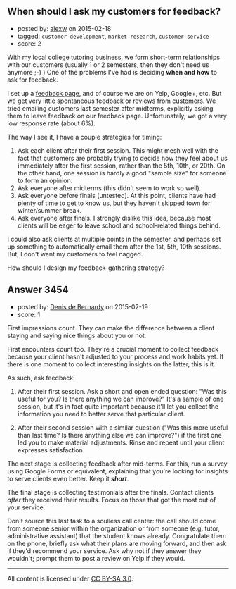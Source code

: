 ## When should I ask my customers for feedback?

- posted by: [alexw](https://stackexchange.com/users/3556746/alexw) on 2015-02-18
- tagged: `customer-development`, `market-research`, `customer-service`
- score: 2

With my local college tutoring business, we form short-term relationships with our customers (usually 1 or 2 semesters, then they don't need us anymore ;-) )  One of the problems I've had is deciding **when and how** to ask for feedback.  

I set up a [feedback page](http://bloomingtontutors.com/feedback), and of course we are on Yelp, Google+, etc.  But we get very little spontaneous feedback or reviews from customers.  We tried emailing customers last semester after midterms, explicitly asking them to leave feedback on our feedback page.  Unfortunately, we got a very low response rate (about 6%).  

The way I see it, I have a couple strategies for timing:

1. Ask each client after their first session.  This might mesh well with the fact that customers are probably trying to decide how they feel about us immediately after the first session, rather than the 5th, 10th, or 20th.  On the other hand, one session is hardly a good "sample size" for someone to form an opinion.
2. Ask everyone after midterms (this didn't seem to work so well).
3. Ask everyone before finals (untested).  At this point, clients have had plenty of time to get to know us, but they haven't skipped town for winter/summer break.
4. Ask everyone after finals.  I strongly dislike this idea, because most clients will be eager to leave school and school-related things behind.

I could also ask clients at multiple points in the semester, and perhaps set up something to automatically email them after the 1st, 5th, 10th sessions.  But, I don't want my customers to feel nagged.

How should I design my feedback-gathering strategy?


## Answer 3454

- posted by: [Denis de Bernardy](https://stackexchange.com/users/182468/denis-de-bernardy) on 2015-02-19
- score: 1

First impressions count. They can make the difference between a client staying and saying nice things about you or not.

First encounters count too. They're a crucial moment to collect feedback because your client hasn't adjusted to your process and work habits yet. If there is one moment to collect interesting insights on the latter, this is it.

As such, ask feedback:

1. After their first session. Ask a short and open ended question: "Was this useful for you? Is there anything we can improve?" It's a sample of one session, but it's in fact quite important because it'll let you collect the information you need to better serve that particular client.

2. After their second session with a similar question ("Was this more useful than last time? Is there anything else we can improve?") if the first one led you to make material adjustments. Rinse and repeat until your client expresses satisfaction.

The next stage is collecting feedback after mid-terms. For this, run a survey using Google Forms or equivalent, explaining that you're looking for insights to serve clients even better. Keep it ***short***.

The final stage is collecting testimonials after the finals. Contact clients *after* they received their results. Focus on those that got the most out of your service.

Don't source this last task to a soulless call center: the call should come from someone senior within the organization or from someone (e.g. tutor, administrative assistant) that the student knows already. Congratulate them on the phone, briefly ask what their plans are moving forward, and then ask if they'd recommend your service. Ask why not if they answer they wouldn't; prompt them to post a review on Yelp if they would.




---

All content is licensed under [CC BY-SA 3.0](https://creativecommons.org/licenses/by-sa/3.0/).

